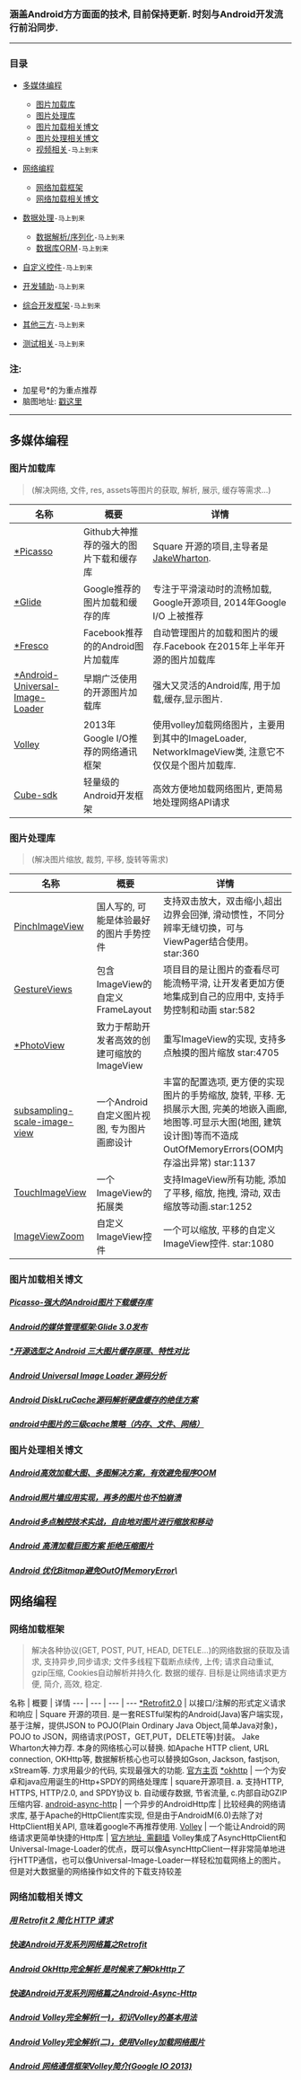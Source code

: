 
### 涵盖Android方方面面的技术, 目前保持更新. 时刻与Android开发流行前沿同步.

------------------------------------------------------

### 目录

* [多媒体编程](#多媒体编程)
    - [图片加载库](#图片加载库)
    - [图片处理库](#图片处理库)
    - [图片加载相关博文](#图片加载相关博文)
    - [图片处理相关博文](#图片处理相关博文)
	- [视频相关](#)`-马上到来`

* [网络编程](#网络编程)
	- [网络加载框架](#网络加载框架)
	- [网络加载相关博文](#网络加载相关博文)

* [数据处理](#)`-马上到来`
	- [数据解析/序列化](#)`-马上到来`
	- [数据库ORM](#)`-马上到来`

* [自定义控件](#)`-马上到来`

* [开发辅助](#)`-马上到来`

* [综合开发框架](#)`-马上到来`

* [其他三方](#)`-马上到来`

* [测试相关](#)`-马上到来`

### 注:
* 加星号*的为重点推荐
* 脑图地址: [戳这里](http://naotu.baidu.com/file/f1f87890d2b68684ed900ff639185ff0?token=1537e968b07153a4)

------------------------------------------------------
## 多媒体编程

### 图片加载库

> (解决网络, 文件, res, assets等图片的获取, 解析, 展示, 缓存等需求...)

名称 | 概要 | 详情
--- | --- | --- 
[*Picasso](https://github.com/square/picasso) | Github大神推荐的强大的图片下载和缓存库 | Square 开源的项目,主导者是 [JakeWharton](https://github.com/JakeWharton).
[*Glide](https://github.com/bumptech/glide) | Google推荐的图片加载和缓存的库 | 专注于平滑滚动时的流畅加载, Google开源项目, 2014年Google I/O 上被推荐
[*Fresco](https://github.com/facebook/fresco) | Facebook推荐的的Android图片加载库 | 自动管理图片的加载和图片的缓存.Facebook 在2015年上半年开源的图片加载库
[*Android-Universal-Image-Loader](https://github.com/nostra13/Android-Universal-Image-Loader) | 早期广泛使用的开源图片加载库 | 强大又灵活的Android库, 用于加载,缓存,显示图片.
[Volley](https://github.com/mcxiaoke/android-volley) | 2013年Google I/O推荐的网络通讯框架 | 使用volley加载网络图片，主要用到其中的ImageLoader, NetworkImageView类, 注意它不仅仅是个图片加载库.
[Cube-sdk](https://github.com/etao-open-source/cube-sdk) | 轻量级的Android开发框架 | 高效方便地加载网络图片, 更简易地处理网络API请求

### 图片处理库

> (解决图片缩放, 裁剪, 平移, 旋转等需求)

名称 | 概要 | 详情
--- | --- | --- 
[PinchImageView](https://github.com/boycy815/PinchImageView)|国人写的, 可能是体验最好的图片手势控件| 支持双击放大，双击缩小,超出边界会回弹, 滑动惯性，不同分辨率无缝切换，可与ViewPager结合使用。 star:360
[GestureViews](https://github.com/alexvasilkov/GestureViews)|包含ImageView的自定义FrameLayout | 项目目的是让图片的查看尽可能流畅平滑, 让开发者更加方便地集成到自己的应用中, 支持手势控制和动画 star:582
[*PhotoView](https://github.com/chrisbanes/PhotoView) | 致力于帮助开发者高效的创建可缩放的ImageView | 重写ImageView的实现, 支持多点触摸的图片缩放 star:4705
[subsampling-scale-image-view](https://github.com/davemorrissey/subsampling-scale-image-view) | 一个Android自定义图片视图, 专为图片画廊设计| 丰富的配置选项, 更方便的实现图片的手势缩放, 旋转, 平移. 无损展示大图, 完美的地嵌入画廊, 地图等.可显示大图(地图, 建筑设计图)等而不造成OutOfMemoryErrors(OOM内存溢出异常) star:1137
[TouchImageView](https://github.com/MikeOrtiz/TouchImageView) | 一个ImageView的拓展类 | 支持ImageView所有功能, 添加了平移, 缩放, 拖拽, 滑动, 双击缩放等动画.star:1252
[ImageViewZoom](https://github.com/sephiroth74/ImageViewZoom) | 自定义ImageView控件 | 一个可以缩放, 平移的自定义ImageView控件. star:1080

### 图片加载相关博文
##### [Picasso-强大的Android图片下载缓存库](http://www.jcodecraeer.com/a/anzhuokaifa/androidkaifa/2014/0731/1639.html)
##### [Android的媒体管理框架:Glide 3.0发布](http://www.infoq.com/cn/news/2014/09/android-glide?utm_source=tuicool&utm_medium=referral)
##### [*开源选型之 Android 三大图片缓存原理、特性对比](http://mp.weixin.qq.com/s?__biz=MzAxNjI3MDkzOQ==&mid=400056342&idx=1&sn=894325d70f16a28bfe8d6a4da31ec304&scene=2&srcid=10210byVbMGLHg7vXUJLgHaR&from=timeline&isappinstalled=0#rd)
##### [Android Universal Image Loader 源码分析](http://a.codekk.com/blogs/detail/54cfab086c4761e5001b2540)
##### [Android DiskLruCache源码解析硬盘缓存的绝佳方案](http://blog.csdn.net/lmj623565791/article/details/47251585)
##### [android中图片的三级cache策略（内存、文件、网络）](http://blog.csdn.net/singwhatiwanna/article/details/9054001)

### 图片处理相关博文
##### [Android高效加载大图、多图解决方案，有效避免程序OOM](http://blog.csdn.net/guolin_blog/article/details/9316683)
##### [Android照片墙应用实现，再多的图片也不怕崩溃](http://blog.csdn.net/guolin_blog/article/details/9526203)
##### [Android多点触控技术实战，自由地对图片进行缩放和移动](http://blog.csdn.net/guolin_blog/article/details/11100327)
##### [Android 高清加载巨图方案 拒绝压缩图片](http://blog.csdn.net/lmj623565791/article/details/49300989)
##### [Android 优化Bitmap避免OutOfMemoryError](http://chjmars.iteye.com/blog/1157137)\


## 网络编程
### 网络加载框架

> 解决各种协议(GET, POST, PUT, HEAD, DETELE...)的网络数据的获取及请求, 支持异步,同步请求; 文件多线程下载断点续传, 上传; 请求自动重试, gzip压缩, Cookies自动解析并持久化. 数据的缓存. 目标是让网络请求更方便, 简介, 高效, 稳定.

名称 | 概要 | 详情
--- | --- | --- | ---
[*Retrofit2.0](http://square.github.io/retrofit/) | 以接口/注解的形式定义请求和响应 |  Square 开源的项目. 是一套RESTful架构的Android(Java)客户端实现，基于注解，提供JSON to POJO(Plain Ordinary Java Object,简单Java对象)，POJO to JSON，网络请求(POST，GET,PUT，DELETE等)封装。 Jake Wharton大神力荐. 本身的网络核心可以替换. 如Apache HTTP client, URL connection, OKHttp等, 数据解析核心也可以替换如Gson, Jackson, fastjson, xStream等. 力求用最少的代码, 实现最强大的功能. [官方主页](http://square.github.io/retrofit/)
[*okhttp](https://github.com/square/okhttp) | 一个为安卓和java应用诞生的Http+SPDY的网络处理库 | square开源项目. a. 支持HTTP, HTTPS, HTTP/2.0, and SPDY协议 b. 自动缓存数据, 节省流量, c.内部自动GZIP压缩内容.
[android-async-http](https://github.com/loopj/android-async-http) | 一个异步的AndroidHttp库 | 比较经典的网络请求库, 基于Apache的HttpClient库实现, 但是由于AndroidM(6.0)去除了对HttpClient相关API, 意味着google不再推荐使用.
[Volley](https://github.com/mcxiaoke/android-volley) | 一个能让Android的网络请求更简单快捷的Http库 | [官方地址, 需翻墙](https://android.googlesource.com/platform/frameworks/volley) Volley集成了AsyncHttpClient和Universal-Image-Loader的优点，既可以像AsyncHttpClient一样非常简单地进行HTTP通信，也可以像Universal-Image-Loader一样轻松加载网络上的图片。但是对大数据量的网络操作如文件的下载支持较差

### 网络加载相关博文
##### [用 Retrofit 2 简化 HTTP 请求](https://realm.io/cn/news/droidcon-jake-wharton-simple-http-retrofit-2/)
##### [快速Android开发系列网络篇之Retrofit](http://www.cnblogs.com/angeldevil/p/3757335.html)
##### [Android OkHttp完全解析 是时候来了解OkHttp了](http://blog.csdn.net/lmj623565791/article/details/47911083)
##### [快速Android开发系列网络篇之Android-Async-Http](http://www.cnblogs.com/angeldevil/p/3729808.html)
##### [Android Volley完全解析(一)，初识Volley的基本用法](http://blog.csdn.net/guolin_blog/article/details/17482095)
##### [Android Volley完全解析(二)，使用Volley加载网络图片](http://blog.csdn.net/guolin_blog/article/details/17482165)
##### [Android 网络通信框架Volley简介(Google IO 2013)](http://blog.csdn.net/t12x3456/article/details/9221611)
